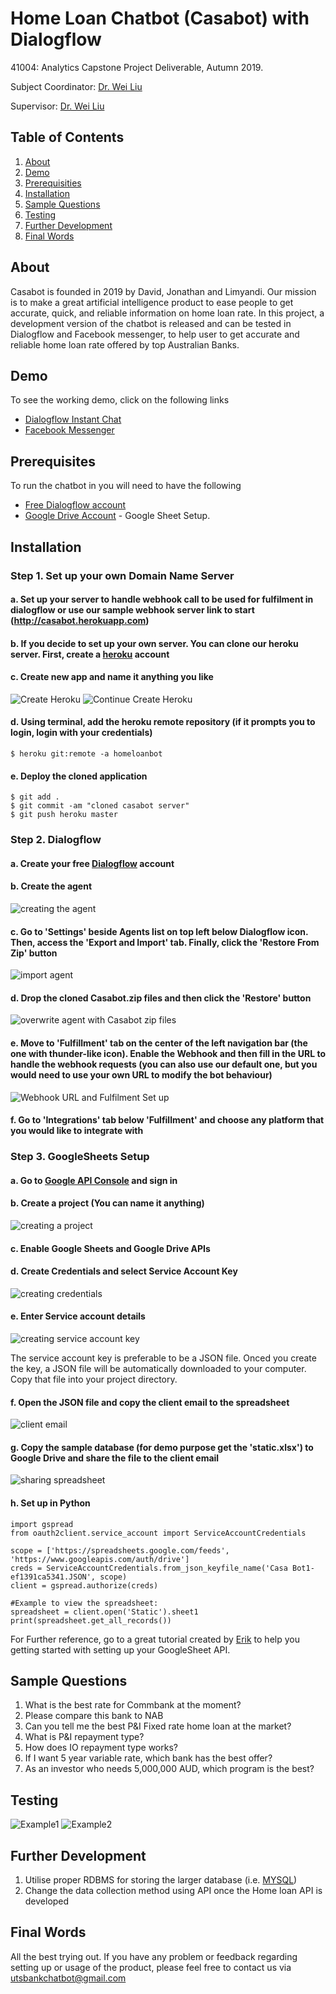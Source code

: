 # Home Loan Chatbot (Casabot) with Dialogflow

41004: Analytics Capstone Project Deliverable, Autumn 2019.

Subject Coordinator: [Dr. Wei Liu](https://www.uts.edu.au/staff/wei.liu)

Supervisor: [Dr. Wei Liu](https://www.uts.edu.au/staff/wei.liu)

## Table of Contents

1. [About](#markdown-header-about)
2. [Demo](#markdown-header-demo)
3. [Prerequisities](#markdown-header-prerequisites)
4. [Installation](#markdown-header-installation)
5. [Sample Questions](#markdown-header-sample-questions)
6. [Testing](#markdown-header-testing)
7. [Further Development](#markdown-header-further-development)
8. [Final Words](#markdown-header-final-words)

## About

Casabot is founded in 2019 by David, Jonathan and Limyandi. Our mission is to make a great artificial intelligence product to ease people to get accurate, quick, and reliable information on home loan rate.
In this project, a development version of the chatbot is released and can be tested in Dialogflow and Facebook messenger, to help user to get accurate and reliable home loan rate offered by top Australian Banks.

## Demo

To see the working demo, click on the following links

- [Dialogflow Instant Chat](https://bot.dialogflow.com/CasaBot)
- [Facebook Messenger](https://www.messenger.com/t/400454180513269)

## Prerequisites

To run the chatbot in you will need to have the following

- [Free Dialogflow account](https://console.dialogflow.com)
- [Google Drive Account](https://drive.google.com/drive/u/0/) - Google Sheet Setup.

## Installation

### Step 1. Set up your own Domain Name Server

#### a. Set up your server to handle webhook call to be used for fulfilment in dialogflow or use our sample webhook server link to start (<http://casabot.herokuapp.com>)

#### b. If you decide to set up your own server. You can clone our heroku server. First, create a [heroku](<https://dashboard.heroku.com/login>) account

#### c. Create new app and name it anything you like

![Create Heroku](images/create_heroku.png) ![Continue Create Heroku](images/continue_create_heroku.png)

#### d. Using terminal, add the heroku remote repository (if it prompts you to login, login with your credentials)

    $ heroku git:remote -a homeloanbot

#### e. Deploy the cloned application

    $ git add .
    $ git commit -am "cloned casabot server"
    $ git push heroku master

### Step 2. Dialogflow

#### a. Create your free [Dialogflow](<https://dialogflow.com/docs/getting-started/create-account>) account

#### b. Create the agent

![creating the agent](images/create_agent.png)

#### c. Go to 'Settings' beside Agents list on top left below Dialogflow icon. Then, access the 'Export and Import' tab. Finally, click the 'Restore From Zip' button

![import agent](images/restore_agent.png)

#### d. Drop the cloned Casabot.zip files and then click the 'Restore' button

![overwrite agent with Casabot zip files](images/upload_agent.png)

#### e. Move to 'Fulfillment' tab on the center of the left navigation bar (the one with thunder-like icon). Enable the Webhook and then fill in the URL to handle the webhook requests (you can also use our default one, but you would need to use your own URL to modify the bot behaviour)

![Webhook URL and Fulfilment Set up](images/fulfilment_setup.png)

#### f. Go to 'Integrations' tab below 'Fulfillment' and choose any platform that you would like to integrate with

### Step 3. GoogleSheets Setup

#### a. Go to [Google API Console](<https://console.developers.google.com>) and sign in

#### b. Create a project (You can name it anything)

![creating a project](images/create_project.png)

#### c. Enable Google Sheets and Google Drive APIs

#### d. Create Credentials and select Service Account Key

![creating credentials](images/create_credentials.png)

#### e. Enter Service account details

![creating service account key](images/service_account.png)

The service account key is preferable to be a JSON file. Onced you create the key, a JSON file will be automatically downloaded to your computer. Copy that file into your project directory.

#### f. Open the JSON file and copy the client email to the spreadsheet

![client email](images/client_email.png)

#### g. Copy the sample database (for demo purpose get the 'static.xlsx') to Google Drive and share the file to the client email

![sharing spreadsheet](images/share_client.png)

#### h. Set up in Python

    import gspread
    from oauth2client.service_account import ServiceAccountCredentials

    scope = ['https://spreadsheets.google.com/feeds',
    'https://www.googleapis.com/auth/drive']
    creds = ServiceAccountCredentials.from_json_keyfile_name('Casa Bot1-ef1391ca5341.JSON', scope)
    client = gspread.authorize(creds)

    #Example to view the spreadsheet:
    spreadsheet = client.open('Static').sheet1
    print(spreadsheet.get_all_records())

For Further reference, go to a great tutorial created by [Erik](<https://erikrood.com/Posts/py_gsheets.html>) to help you getting started with setting up your GoogleSheet API.

## Sample Questions

 1. What is the best rate for Commbank at the moment?
 2. Please compare this bank to NAB
 3. Can you tell me the best P&I Fixed rate home loan at the market?
 4. What is P&I repayment type?
 5. How does IO repayment type works?
 6. If I want 5 year variable rate, which bank has the best offer?
 7. As an investor who needs 5,000,000 AUD, which program is the best?

## Testing

![Example1](images/example_1.PNG) ![Example2](images/example_2.PNG)

## Further Development

 1. Utilise proper RDBMS for storing the larger database (i.e. [MYSQL](<https://dev.mysql.com/downloads/mysql/>))
 2. Change the data collection method using API once the Home loan API is developed

## Final Words

All the best trying out. If you have any problem or feedback regarding setting up or usage of the product, please feel free to contact us via utsbankchatbot@gmail.com
